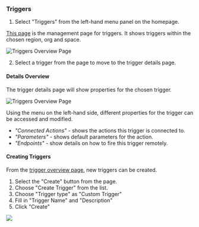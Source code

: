 ### Triggers

1. Select "Triggers" from the left-hand menu panel on the homepage.

[This page](https://console.bluemix.net/openwhisk/triggers) is the management page for triggers. It shows triggers within the chosen region, org and space.

![Triggers Overview Page](images/triggers-overview.png)

2. Select a trigger from the page to move to the trigger details page.

#### Details Overview

The trigger details page will show properties for the chosen trigger.

![Triggers Overview Page](images/trigger-details.png)

Using the menu on the left-hand side, different properties for the trigger can be accessed and modified.

- *"Connected Actions"* - shows the actions this trigger is connected to.
- *"Parameters"* - shows default parameters for the action.
- *"Endpoints"* - show details on how to fire this trigger remotely.

#### Creating Triggers

From the [trigger overview page](https://console.bluemix.net/openwhisk/triggers), new triggers can be created.

1. Select the "Create" button from the page.
2. Choose "Create Trigger" from the list.
3. Choose "Trigger type" as "Custom Trigger"
4. Fill in "Trigger Name" and "Description"
5. Click "Create"

![](images/create-trigger.gif)

